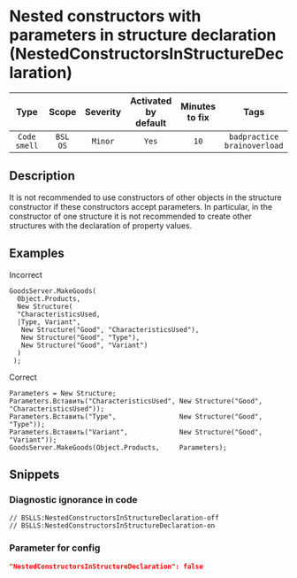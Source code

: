 # Nested constructors with parameters in structure declaration (NestedConstructorsInStructureDeclaration)

|     Type     |        Scope        | Severity | Activated<br>by default | Minutes<br>to fix |                  Tags                  |
|:------------:|:-------------------:|:--------:|:-----------------------------:|:-----------------------:|:--------------------------------------:|
| `Code smell` | `BSL`<br>`OS` | `Minor`  |             `Yes`             |          `10`           | `badpractice`<br>`brainoverload` |

<!-- Блоки выше заполняются автоматически, не трогать -->
## Description

It is not recommended to use constructors of other objects in the structure constructor if these constructors accept parameters. In particular, in the constructor of one structure it is not recommended to create other structures with the declaration of property values.

## Examples

Incorrect

```bsl
GoodsServer.MakeGoods(
  Object.Products,
  New Structure(
  "CharacteristicsUsed,
  |Type, Variant",
   New Structure("Good", "CharacteristicsUsed"),
   New Structure("Good", "Type"),
   New Structure("Good", "Variant")
  )
 );
```

Correct

```bsl
Parameters = New Structure;
Parameters.Вставить("CharacteristicsUsed", New Structure("Good", "CharacteristicsUsed"));
Parameters.Вставить("Type",                New Structure("Good", "Type"));
Parameters.Вставить("Variant",             New Structure("Good", "Variant"));
GoodsServer.MakeGoods(Object.Products,     Parameters);
```

## Snippets

<!-- Блоки ниже заполняются автоматически, не трогать -->
### Diagnostic ignorance in code

```bsl
// BSLLS:NestedConstructorsInStructureDeclaration-off
// BSLLS:NestedConstructorsInStructureDeclaration-on
```

### Parameter for config

```json
"NestedConstructorsInStructureDeclaration": false
```
